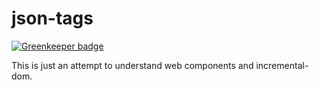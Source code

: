 # json-tags

[![Greenkeeper badge](https://badges.greenkeeper.io/thetalecrafter/json-tags.svg)](https://greenkeeper.io/)

This is just an attempt to understand web components and incremental-dom.
